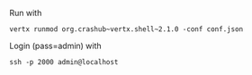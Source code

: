 Run with

    vertx runmod org.crashub~vertx.shell~2.1.0 -conf conf.json

Login (pass=admin) with

    ssh -p 2000 admin@localhost
